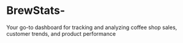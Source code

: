 # BrewStats-
Your go-to dashboard for tracking and analyzing coffee shop sales, customer trends, and product performance 
